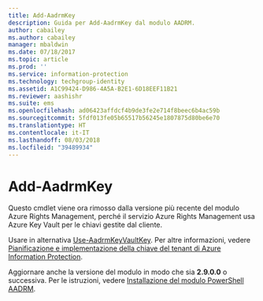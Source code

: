```yaml
---
title: Add-AadrmKey
description: Guida per Add-AadrmKey dal modulo AADRM.
author: cabailey
ms.author: cabailey
manager: mbaldwin
ms.date: 07/18/2017
ms.topic: article
ms.prod: ''
ms.service: information-protection
ms.technology: techgroup-identity
ms.assetid: A1C99424-D986-4A5A-B2E1-6D18EEF11B21
ms.reviewer: aashishr
ms.suite: ems
ms.openlocfilehash: ad06423affdcf4b9de3fe2e714f8beec6b4ac59b
ms.sourcegitcommit: 5fdf013fe05b65517b56245e1807875d80be6e70
ms.translationtype: HT
ms.contentlocale: it-IT
ms.lasthandoff: 08/03/2018
ms.locfileid: "39489934"
---
```

# <a name="add-aadrmkey"></a>Add-AadrmKey

Questo cmdlet viene ora rimosso dalla versione più recente del modulo Azure Rights Management, perché il servizio Azure Rights Management usa Azure Key Vault per le chiavi gestite dal cliente.

Usare in alternativa [Use-AadrmKeyVaultKey](/powershell/module/aadrm/use-aadrmkeyvaultkey). Per altre informazioni, vedere [Pianificazione e implementazione della chiave del tenant di Azure Information Protection](plan-implement-tenant-key.md).

Aggiornare anche la versione del modulo in modo che sia **2.9.0.0** o successiva. Per le istruzioni, vedere [Installazione del modulo PowerShell AADRM](install-powershell.md).

